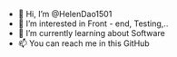 - 👋 Hi, I’m @HelenDao1501 
- 👀 I’m interested in Front - end, Testing,..
- 🌱 I’m currently learning about Software
- 📫 You can reach me in this GitHub
<!---
HelenDao1501/HelenDao1501 is a ✨ special ✨ repository because its `README.md` (this file) appears on your GitHub profile.
You can click the Preview link to take a look at your changes.
--->

